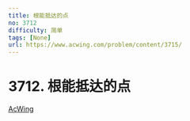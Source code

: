```yaml
---
title: 根能抵达的点
no: 3712
difficulty: 简单
tags: [None]
url: https://www.acwing.com/problem/content/3715/
---
```


# 3712. 根能抵达的点

[AcWing](https://www.acwing.com/problem/content/3715/)

